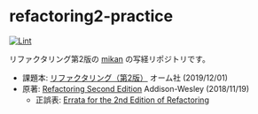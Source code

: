 refactoring2-practice
=====================

[![Lint](https://github.com/mikan/refactoring2-practice/actions/workflows/lint.yml/badge.svg)](https://github.com/mikan/refactoring2-practice/actions/workflows/lint.yml)

リファクタリング第2版の [mikan](https://github.com/mikan) の写経リポジトリです。

- 課題本: [リファクタリング（第2版）](https://www.ohmsha.co.jp/book/9784274224546/) オーム社 (2019/12/01)
- 原著: [Refactoring Second Edition](https://martinfowler.com/books/refactoring.html) Addison-Wesley (2018/11/19)
  - 正誤表: [Errata for the 2nd Edition of Refactoring](https://martinfowler.com/2nd-refact-errata.html)
